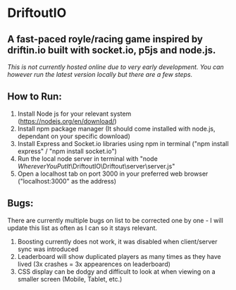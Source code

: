 # DriftoutIO

## A fast-paced royle/racing game inspired by driftin.io built with socket.io, p5js and node.js.

*This is not currently hosted online due to very early development. You can however run the latest version locally but there are a few steps.*

## How to Run:

1. Install Node js for your relevant system (https://nodejs.org/en/download/)
2. Install npm package manager (It should come installed with node.js, dependant on your specific download)
3. Install Express and Socket.io libraries using npm in terminal ("npm install express" / "npm install socket.io")
4. Run the local node server in terminal with "node _WhereverYouPutIt_\DriftoutIO\Driftout\server\server.js"
5. Open a localhost tab on port 3000 in your preferred web browser ("localhost:3000" as the address)

## Bugs:

There are currently multiple bugs on list to be corrected one by one - I will update this list as often as I can so it stays relevant.

1. Boosting currently does not work, it was disabled when client/server sync was introduced
2. Leaderboard will show duplicated players as many times as they have lived (3x crashes = 3x appearences on leaderboard)
3. CSS display can be dodgy and difficult to look at when viewing on a smaller screen (Mobile, Tablet, etc.)

